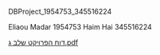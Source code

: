DBProject_1954753_345516224

Eliaou Madar  1954753 
Haim Hai  345516224 

[דוח הפרויקט שלב ג.pdf](https://github.com/user-attachments/files/16310320/default.pdf)

